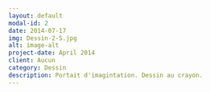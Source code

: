 ```yaml
---
layout: default
modal-id: 2
date: 2014-07-17
img: Dessin-2-S.jpg
alt: image-alt
project-date: April 2014
client: Aucun
category: Dessin
description: Portait d'imagintation. Dessin au crayon.
---
```

